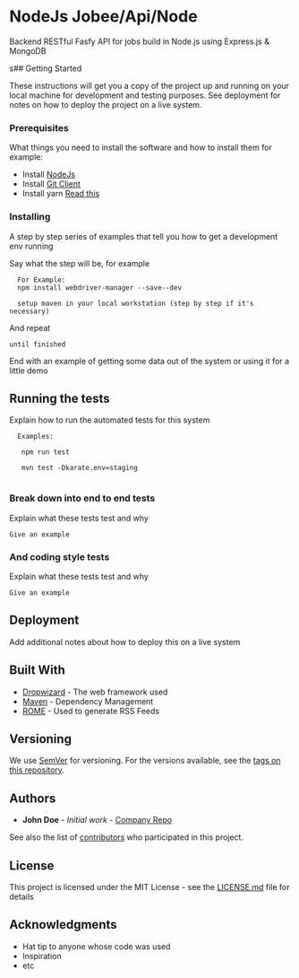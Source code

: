 # NodeJs Jobee/Api/Node

Backend RESTful Fasfy API for jobs build in Node.js using Express.js & MongoDB 

s## Getting Started

These instructions will get you a copy of the project up and running on your local machine for development and testing purposes. See deployment for notes on how to deploy the project on a live system.

### Prerequisites

What things you need to install the software and how to install them
for example: 

  - Install [NodeJs](https://nodejs.org/en/)
  - Install [Git Client](https://git-scm.com/downloads)
  - Install yarn [Read this](https://yarnpkg.com/en/docs/install#mac-stable)


### Installing

A step by step series of examples that tell you how to get a development env running

Say what the step will be, for example

```
  For Example:
  npm install webdriver-manager --save--dev

  setup maven in your local workstation (step by step if it's necessary)
```

And repeat

```
until finished
```

End with an example of getting some data out of the system or using it for a little demo

## Running the tests

Explain how to run the automated tests for this system

```
  Examples:
  
   npm run test
   
   mvn test -Dkarate.env=staging
   
````

### Break down into end to end tests

Explain what these tests test and why

```
Give an example
```

### And coding style tests

Explain what these tests test and why

```
Give an example
```

## Deployment

Add additional notes about how to deploy this on a live system

## Built With

* [Dropwizard](http://www.dropwizard.io/1.0.2/docs/) - The web framework used
* [Maven](https://maven.apache.org/) - Dependency Management
* [ROME](https://rometools.github.io/rome/) - Used to generate RSS Feeds


## Versioning

We use [SemVer](http://semver.org/) for versioning. For the versions available, see the [tags on this repository](https://github.com/your/project/tags). 

## Authors

* **John Doe** - *Initial work* - [Company Repo](https://host/organization)

See also the list of [contributors](https://github.com/your/project/contributors) who participated in this project.

## License

This project is licensed under the MIT License - see the [LICENSE.md](LICENSE.md) file for details

## Acknowledgments

* Hat tip to anyone whose code was used
* Inspiration
* etc
